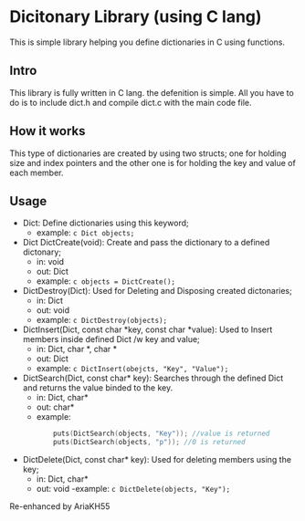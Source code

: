 # Dicitonary Library (using C lang)

This is simple library helping you define dictionaries in C using functions.

## Intro
This library is fully written in C lang. the defenition is simple. All you have to do is to include dict.h
and compile dict.c with the main code file.

## How it works
This type of dictionaries are created by using two structs; one for holding size and index pointers and the other one
is for holding the key and value of each member.

## Usage

- Dict:
	Define dictionaries using this keyword;
	- example:
		```c Dict objects; ```
- Dict DictCreate(void):
	Create and pass the dictionary to a defined dictonary;
	- in:
		void
	- out:
		Dict
	- example:
		```c objects = DictCreate(); ```
- DictDestroy(Dict):
	Used for Deleting and Disposing created dictonaries;
	- in:
		Dict
	- out:
		void
	- example:
		```c DictDestroy(objects); ```
- DictInsert(Dict, const char *key, const char *value):
	Used to Insert members inside defined Dict /w key and value;
	- in:
		Dict, char *, char *
	- out:
		Dict
	- example:
		```c DictInsert(obejcts, "Key", "Value"); ```
- DictSearch(Dict, const char* key):
	Searches through the defined Dict and returns the value binded to the key.
	- in:
		Dict, char*
	- out:
		char*
	- example:
		```c 
			puts(DictSearch(objects, "Key")); //value is returned
			puts(DictSearch(objects, "p")); //0 is returned
		```
- DictDelete(Dict, const char* key):
	Used for deleting members using the key;
	- in:
		Dict, char*
	- out:
		void
	-example:
		```c DictDelete(objects, "Key"); ```

Re-enhanced by AriaKH55
